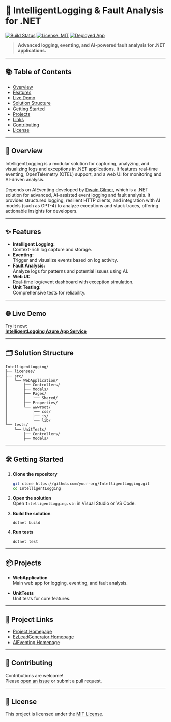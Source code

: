 # 🧠 IntelligentLogging & Fault Analysis for .NET

[![Build Status](https://img.shields.io/github/actions/workflow/status/your-org/IntelligentLogging/dotnet.yml?branch=main)](https://github.com/your-org/IntelligentLogging/actions)
[![License: MIT](https://img.shields.io/badge/License-MIT-blue.svg)](LICENSE)
[![Deployed App](https://img.shields.io/badge/Azure-Live-blue)](https://intelligentlogging-fcgtc5gfazcaaeej.centralus-01.azurewebsites.net/)

> **Advanced logging, eventing, and AI-powered fault analysis for .NET applications.**

---

## 📚 Table of Contents

- [Overview](#-overview)
- [Features](#-features)
- [Live Demo](#-live-demo)
- [Solution Structure](#-solution-structure)
- [Getting Started](#-getting-started)
- [Projects](#-projects)
- [Links](#project-links)
- [Contributing](#-contributing)
- [License](#-license)

---

## 🚀 Overview

IntelligentLogging is a modular solution for capturing, analyzing, and visualizing logs and exceptions in .NET applications. It features real-time eventing, OpenTelemetry (OTEL) support, and a web UI for monitoring and AI-driven analysis.

Depends on AIEventing developed by [Dwain Gilmer](mailto:dwaine.gilmer@protonmail.com), which is a .NET solution for advanced, AI-assisted event logging and fault analysis. It provides structured logging, resilient HTTP clients, and integration with AI models (such as GPT-4) to analyze exceptions and stack traces, offering actionable insights for developers.

---

## ✨ Features

- **Intelligent Logging:**  
  Context-rich log capture and storage.
- **Eventing:**  
  Trigger and visualize events based on log activity.
- **Fault Analysis:**  
  Analyze logs for patterns and potential issues using AI.
- **Web UI:**  
  Real-time log/event dashboard with exception simulation.
- **Unit Testing:**  
  Comprehensive tests for reliability.

---

## 🌐 Live Demo

Try it now:  
[**IntelligentLogging Azure App Service**](https://intelligentlogging-fcgtc5gfazcaaeej.centralus-01.azurewebsites.net/)

---

## 🗂️ Solution Structure

```
IntelligentLogging/
├── licenses/
├── src/
│   └── WebApplication/
│       ├── Controllers/
│       ├── Models/
│       ├── Pages/
│       │   └── Shared/
│       ├── Properties/
│       └── wwwroot/
│           ├── css/
│           ├── js/
│           └── lib/
└── tests/
    └── UnitTests/
        ├── Controllers/
        ├── Models/
```

---

## 🛠️ Getting Started

1. **Clone the repository**
   ```sh
   git clone https://github.com/your-org/IntelligentLogging.git
   cd IntelligentLogging
   ```

2. **Open the solution**  
   Open `IntelligentLogging.sln` in Visual Studio or VS Code.

3. **Build the solution**
   ```sh
   dotnet build
   ```

4. **Run tests**
   ```sh
   dotnet test
   ```

---

## 📦 Projects

- **WebApplication**  
  Main web app for logging, eventing, and fault analysis.

- **UnitTests**  
  Unit tests for core features.

---

## 🔗 Project Links

- [Project Homepage](https://github.com/DwaineDGIlmer/IntelligentLogging)
- [EzLeadGenerator Homepage](https://github.com/DwaineDGIlmer/EzLeadGenerator)
- [AiEventing Homepage](https://github.com/DwaineDGIlmer/AiEventing)

---

## 🤝 Contributing

Contributions are welcome!  
Please [open an issue](https://github.com/your-org/IntelligentLogging/issues) or submit a pull request.

---

## 📄 License

This project is licensed under the [MIT License](LICENSE).
